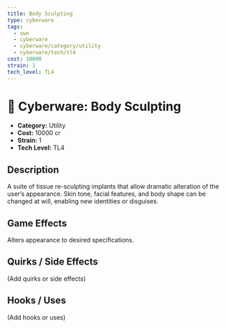 ```yaml
---
title: Body Sculpting
type: cyberware
tags:
  - swn
  - cyberware
  - cyberware/category/utility
  - cyberware/tech/tl4
cost: 10000
strain: 1
tech_level: TL4
---
```


# 🤖 Cyberware: Body Sculpting

- **Category:** Utility
- **Cost:** 10000 cr
- **Strain:** 1
- **Tech Level:** TL4

## Description
A suite of tissue re-sculpting implants that allow dramatic alteration of the user’s appearance. Skin tone, facial features, and body shape can be changed at will, enabling new identities or disguises.

## Game Effects
Alters appearance to desired specifications.

## Quirks / Side Effects

(Add quirks or side effects)

## Hooks / Uses

(Add hooks or uses)
